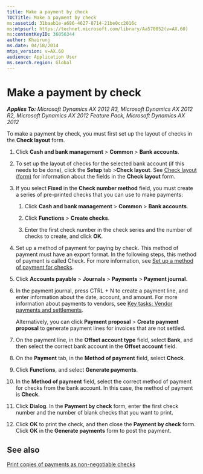 ```yaml
---
title: Make a payment by check
TOCTitle: Make a payment by check
ms:assetid: 31baab1e-a686-4627-8714-21be0cc2016c
ms:mtpsurl: https://technet.microsoft.com/library/Aa570052(v=AX.60)
ms:contentKeyID: 36056344
author: Khairunj
ms.date: 04/18/2014
mtps_version: v=AX.60
audience: Application User
ms.search.region: Global
---
```


# Make a payment by check 


_**Applies To:** Microsoft Dynamics AX 2012 R3, Microsoft Dynamics AX 2012 R2, Microsoft Dynamics AX 2012 Feature Pack, Microsoft Dynamics AX 2012_

To make a payment by check, you must first set up the layout of checks in the **Check layout** form.

1.  Click **Cash and bank management** \> **Common** \> **Bank accounts**.

2.  To set up the layout of checks for the selected bank account (if this needs to be done), click the **Setup** tab \>**Check layout**. See [Check layout (form)](https://technet.microsoft.com/library/aa576973\(v=ax.60\)) for information about the fields in the **Check layout** form.

3.  If you select **Fixed** in the **Check number method** field, you must create a series of pre-printed checks that you can use to make payments:
    
    1.  Click **Cash and bank management** \> **Common** \> **Bank accounts**.
    
    2.  Click **Functions** \> **Create checks**.
    
    3.  Enter the first check number in the check series and the number of checks to create, and click **OK**.

4.  Set up a method of payment for paying by check. This method of payment must have an export format. In the following steps, this method of payment is called Check. For more information, see [Set up a method of payment for checks](set-up-a-method-of-payment-for-checks.md).

5.  Click **Accounts payable** \> **Journals** \> **Payments** \> **Payment journal**.

6.  In the payment journal, press CTRL + N to create a payment line, and enter information about the date, account, and amount. For more information about payments to vendors, see [Key tasks: Vendor payments and settlements](key-tasks-vendor-payments-and-settlements.md).
    
    Alternatively, you can click **Payment proposal** \> **Create payment proposal** to generate payment lines for invoices that are not settled.

7.  On the payment line, in the **Offset account type** field, select **Bank**, and then select the correct bank account in the **Offset account** field.

8.  On the **Payment** tab, in the **Method of payment** field, select **Check**.

9.  Click **Functions**, and select **Generate payments**.

10. In the **Method of payment** field, select the correct method of payment for checks from the bank account. In this case, the method of payment is **Check**.

11. Click **Dialog**. In the **Payment by check** form, enter the first check number and the number of blank checks that you want to print.

12. Click **OK** to print the check, and then close the **Payment by check** form. Click **OK** in the **Generate payments** form to post the payment.

## See also

[Print copies of payments as non-negotiable checks](print-copies-of-payments-as-non-negotiable-checks.md)

  


